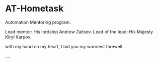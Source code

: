 # AT-Hometask

Automation Mentoring program.

Lead mentor: His lordship Andrew Zaitsev.
Lead of the lead: His Majesty Kiryl Karpov.

with my hand on my heart, I bid you my warmest farewell. 

....

